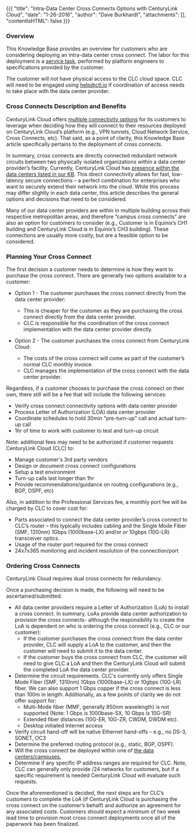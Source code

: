 {{{
  "title": "Intra-Data Center Cross Connects Options with CenturyLink Cloud",
  "date": "1-26-2016",
  "author": "Dave Burkhardt",
  "attachments": [],
  "contentIsHTML": false
}}}

### Overview
This Knowledge Base provides an overview for customers who are considering deploying an intra-data center cross connect. The labor for this deployment is a [service task](//www.ctl.io/service-tasks/), performed by platform engineers to specifications provided by the customer.

The customer will not have physical access to the CLC cloud space. CLC will need to be engaged using help@ctl.io if coordination of access needs to take place with the data center provider.

### Cross Connects Description and Benefits
CenturyLink Cloud offers [multiple connectivity options](../Network/network-access-options-for-connecting-to-centurylink-clouds-platform.md) for its customers to leverage when deciding how they will connect to their resources deployed on CenturyLink Cloud’s platform (e.g., VPN tunnels, Cloud Network Service, Cross Connects, etc). That said, as a point of clarity, this Knowledge Base article specifically pertains to the deployment of cross connects.

In summary, cross connects are directly connected redundant network circuits between two physically isolated organizations within a data center provider’s facility. Currently, CenturyLink Cloud has [presence within the data centers listed in our KB](../General/CenturyLinkCloud/centurylink-cloud-data-center-locations.md). This direct connectivity allows for fast, low-latency secure connections – a perfect combination for enterprises who want to securely extend their network into the cloud. While this process may differ slightly in each data center, this article describes the general options and decisions that need to be considered.

Many of our data center providers are within in multiple building across their respective metropolitan areas, and therefore “campus cross connects” are also an option for customers to consider (e.g., Customer is in Equinix’s CH1 building and CenturyLink Cloud is in Equinix’s CH3 building). These connections are usually more costly, but are a feasible option to be considered.

### Planning Your Cross Connect
The first decision a customer needs to determine is how they want to purchase the cross connect. There are generally two options available to a customer:
  * Option 1 - The customer purchases the cross connect directly from the data center provider:
    * This is cheaper for the customer as they are purchasing the cross connect directly from the data center provider.
    * CLC is responsible for the coordination of the cross connect implementation with the data center provider directly.

  * Option 2 - The customer purchases the cross connect from CenturyLink Cloud:
    * The costs of the cross connect will come as part of the customer’s normal CLC monthly invoice.
    * CLC manages the implementation of the cross connect with the data center provider.

Regardless, if a customer chooses to purchase the cross connect on their own, there still will be a fee that will include the following services:
  * Verify cross connect connectivity options with data center provider
  * Process Letter of Authorization (LOA) data center provider
  * Coordinate schedules to hold 30min "pre-turn-up" call and actual turn-up call
  * 1hr of time to work with customer to test and turn-up circuit

Note: additional fees may need to be authorized if customer requests CenturyLink Cloud (CLC) to:
  * Manage customer's 3rd party vendors
  * Design or document cross connect configurations
  * Setup a test environment
  * Turn-up calls last longer than 1hr
  * Provide recommendations/guidance on routing configurations (e.g., BGP, OSPF, etc)

Also, in addition to the Professional Services fee, a monthly port fee will be charged by CLC to cover cost for:
  * Parts associated to connect the data center provider’s cross connect to CLC’s router – this typically includes cabling and the Single Mode Fiber (SMF, 1310nm) 1Gbps (1000base-LX) and/or or 10gbps (10G-LR) transceiver optics.
  * Usage of the router port required for the cross connect
  * 24x7x365 monitoring and incident resolution of the connection/port

### Ordering Cross Connects
CenturyLink Cloud requires dual cross connects for redundancy.

Once a purchasing decision is made, the following will need to be ascertained/submitted:
  * All data center providers require a Letter of Authorization (LoA) to install a cross connect. In summary, LoAs provide data center authorization to provision the cross connects- although the responsibility to create the LoA is dependent on who is ordering the cross connect (e.g., CLC or our customer):
    * If the customer purchases the cross connect from the data center provider, CLC will supply a LoA to the customer, and then the customer will need to submit it to the data center.
    * If the customer buys the cross connect from CLC, the customer will need to give CLC a LoA and then the CenturyLink Cloud will submit the completed
  LoA the data center provider.
  * Determine the circuit requirements. CLC's currently only offers Single Mode Fiber (SMF, 1310nm) 1Gbps (1000base-LX) or 10gbps (10G-LR) fiber. We can also support 1 Gbps copper if the cross connect is less than 100m in length. Additionally, as a few points of clarity we do not offer support for:
    * Multi-Mode fiber (MMF, generally 850nm wavelength) is not supported (Note: 1 Gbps is 1000base-SX, 10 Gbps is 10G-SR)
    * Extended fiber distances (10G-ER, 10G-ZR, CWDM, DWDM etc).
    * Desktop initiated Internet access
  * Verify circuit hand-off will be native Ethernet hand-offs – e.g., no DS-3, SONET, OC3
  * Determine the preferred routing protocol (e.g., static, BGP, OSPF).
  * Will the cross connect be deployed within one of [the data centers/campuses.](../General/CenturyLinkCloud/centurylink-cloud-data-center-locations.md)
  * Determine if any specific IP address ranges are required for CLC. Note, CLC can generally only provide /24 networks for customers, but if a specific requirement is needed CenturyLink Cloud will evaluate such requests.

Once the aforementioned is decided, the next steps are for CLC’s customers to complete the LoA (if CenturyLink Cloud is purchasing the cross connect on the customer’s behalf) and authorize an agreement for any associated costs. Customers should expect a minimum of two week lead time to provision most cross connect deployments once all of the paperwork has been finalized.
